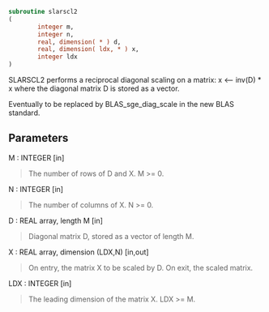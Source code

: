 ```fortran
subroutine slarscl2
(
        integer m,
        integer n,
        real, dimension( * ) d,
        real, dimension( ldx, * ) x,
        integer ldx
)
```

SLARSCL2 performs a reciprocal diagonal scaling on a matrix:
x <-- inv(D) * x
where the diagonal matrix D is stored as a vector.

Eventually to be replaced by BLAS_sge_diag_scale in the new BLAS
standard.

## Parameters
M : INTEGER [in]
> The number of rows of D and X. M >= 0.

N : INTEGER [in]
> The number of columns of X. N >= 0.

D : REAL array, length M [in]
> Diagonal matrix D, stored as a vector of length M.

X : REAL array, dimension (LDX,N) [in,out]
> On entry, the matrix X to be scaled by D.
> On exit, the scaled matrix.

LDX : INTEGER [in]
> The leading dimension of the matrix X. LDX >= M.
